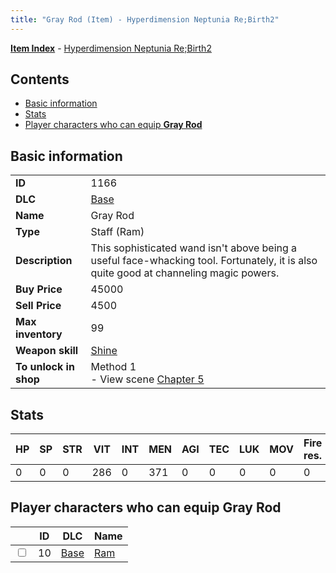 ```yaml
---
title: "Gray Rod (Item) - Hyperdimension Neptunia Re;Birth2"
---
```


[**Item Index**](/neptunia/rb2/item/index.html) - [Hyperdimension Neptunia Re;Birth2](/neptunia/rb2)

## Contents

- [Basic information](#basic-information)
- [Stats](#stats)
- [Player characters who can equip **Gray Rod**](#player-characters-who-can-equip-gray-rod)

## Basic information

|   |   |
| -- | -- |
| **ID** | 1166 |
| **DLC** | [Base](/neptunia/rb2/dlc/0-base.html) |
| **Name** | Gray Rod |
| **Type** | Staff (Ram) |
| **Description** | This sophisticated wand isn't above being a useful face-whacking tool. Fortunately, it is also quite good at channeling magic powers. |
| **Buy Price** | 45000 |
| **Sell Price** | 4500 |
| **Max inventory** | 99 |
| **Weapon skill** | [Shine](/neptunia/rb2/skill/0-601-shine.html) |
| **To unlock in shop** | Method 1<br />- View scene [Chapter 5](/neptunia/rb2/scene/0-351-chapter-5.html) |

## Stats

| HP | SP | STR | VIT | INT | MEN | AGI | TEC | LUK | MOV | Fire res. | Ice res. | Wind res. | Lightning res. |
| -- | -- | --- | --- | --- | --- | --- | --- | --- | --- | --------- | -------- | --------- | -------------- |
| 0 | 0 | 0 | 286 | 0 | 371 | 0 | 0 | 0 | 0 | 0 | 0 | 0 | 0 |

## Player characters who can equip **Gray Rod**

|    | ID | DLC | Name |
| -- | -- | --- | ---- |
| <input type="checkbox" id="rb2-player-0-10" class="trackbox" /> | 10 | [Base](/neptunia/rb2/dlc/0-base.html) | [Ram](/neptunia/rb2/player/0-10-ram.html) |